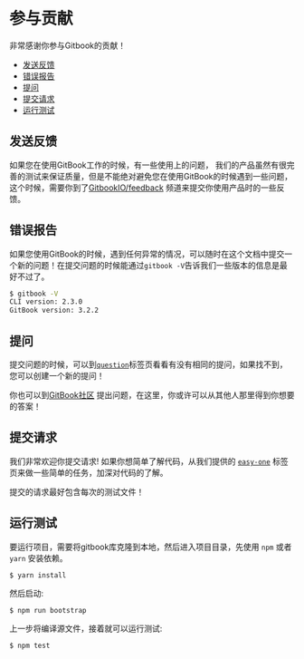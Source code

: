 # 参与贡献

非常感谢你参与Gitbook的贡献！

- [发送反馈](#send-feedback)
- [错误报告](#reporting-bugs)
- [提问](#asking-questions)
- [提交请求](#submitting-pull-requests)
- [运行测试](#running-tests)

## 发送反馈

如果您在使用GitBook工作的时候，有一些使用上的问题，
我们的产品虽然有很完善的测试来保证质量，但是不能绝对避免您在使用GitBook的时候遇到一些问题，这个时候，需要你到了[GitbookIO/feedback](https://github.com/GitbookIO/feedback/issues) 频道来提交你使用产品时的一些反馈。


## 错误报告

如果您使用GitBook的时候，遇到任何异常的情况，可以随时在这个文档中提交一个新的问题！在提交问题的时候能通过`gitbook -V`告诉我们一些版本的信息是最好不过了。
```bash
$ gitbook -V
CLI version: 2.3.0
GitBook version: 3.2.2
```

## 提问

提交问题的时候，可以到[`question`](https://github.com/GitBookIO/gitbook/issues?q=is%3Aissue+is%3Aclosed+label%3Aquestion)标签页看看有没有相同的提问，如果找不到，您可以创建一个新的提问！

你也可以到[GitBook社区](https://slack.gitbook.com/) 提出问题，在这里，你或许可以从其他人那里得到你想要的答案！


## 提交请求

我们非常欢迎你提交请求! 如果你想简单了解代码，从我们提供的 [`easy-one`](https://github.com/GitBookIO/gitbook/issues?q=is%3Aopen+is%3Aissue+label%3Aeasy-one) 标签页来做一些简单的任务，加深对代码的了解。

提交的请求最好包含每次的测试文件！

## 运行测试

要运行项目，需要将gitbook库克隆到本地，然后进入项目目录，先使用 `npm` 或者 `yarn` 安装依赖。

```
$ yarn install
```

然后启动:

```
$ npm run bootstrap
```

上一步将编译源文件，接着就可以运行测试:

```
$ npm test
```